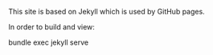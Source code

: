 This site is based on Jekyll which is used by GitHub pages.

In order to build and view:

bundle exec jekyll serve